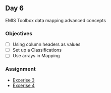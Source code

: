 ## Day 6

EMIS Toolbox data mapping advanced concepts

### Objectives
- [ ] Using column headers as values 
- [ ] Set up a Classifications
- [ ] Use arrays in Mapping

### Assignment
* [Excerise 3](Exercise3.md)
* [Excerise 4](Exercise4.md)
